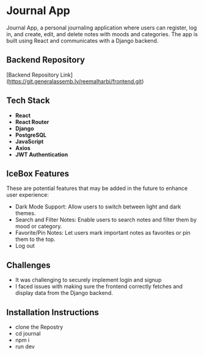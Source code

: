 # Journal App

Journal App, a personal journaling application where users can register, log in, and create, edit, and delete notes with moods and categories. The app is built using React and communicates with a Django backend.



## Backend Repository
[Backend Repository Link] (https://git.generalassemb.ly/reemalharbi/frontend.git)

## Tech Stack
- **React**
- **React Router**
- **Django**
- **PostgreSQL**
- **JavaScript**
- **Axios**
- **JWT Authentication**

## IceBox Features

These are potential features that may be added in the future to enhance user experience:

- Dark Mode Support: Allow users to switch between light and dark themes.
- Search and Filter Notes: Enable users to search notes and filter them by mood or category.
- Favorite/Pin Notes: Let users mark important notes as favorites or pin them to the top.
- Log out

## Challenges
- It was challenging to securely implement login and signup
- I faced issues with making sure the frontend correctly fetches and display data from the Django backend.

## Installation Instructions
 - clone the Repostry
 - cd journal
 - npm i
 -  run dev 

